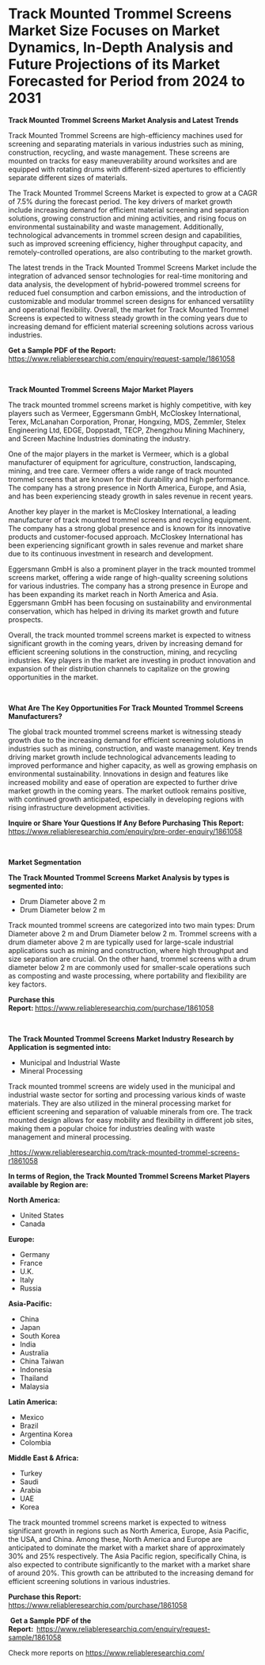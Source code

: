 <p><h1>Track Mounted Trommel Screens Market Size Focuses on Market Dynamics, In-Depth Analysis and Future Projections of its Market Forecasted for Period from 2024 to 2031</h1></p><p><strong>Track Mounted Trommel Screens Market Analysis and Latest Trends</strong></p>
<p><p>Track Mounted Trommel Screens are high-efficiency machines used for screening and separating materials in various industries such as mining, construction, recycling, and waste management. These screens are mounted on tracks for easy maneuverability around worksites and are equipped with rotating drums with different-sized apertures to efficiently separate different sizes of materials.</p><p>The Track Mounted Trommel Screens Market is expected to grow at a CAGR of 7.5% during the forecast period. The key drivers of market growth include increasing demand for efficient material screening and separation solutions, growing construction and mining activities, and rising focus on environmental sustainability and waste management. Additionally, technological advancements in trommel screen design and capabilities, such as improved screening efficiency, higher throughput capacity, and remotely-controlled operations, are also contributing to the market growth.</p><p>The latest trends in the Track Mounted Trommel Screens Market include the integration of advanced sensor technologies for real-time monitoring and data analysis, the development of hybrid-powered trommel screens for reduced fuel consumption and carbon emissions, and the introduction of customizable and modular trommel screen designs for enhanced versatility and operational flexibility. Overall, the market for Track Mounted Trommel Screens is expected to witness steady growth in the coming years due to increasing demand for efficient material screening solutions across various industries.</p></p>
<p><strong>Get a Sample PDF of the Report:&nbsp;</strong> <a href="https://www.reliableresearchiq.com/enquiry/request-sample/1861058">https://www.reliableresearchiq.com/enquiry/request-sample/1861058</a></p>
<p>&nbsp;</p>
<p><strong>Track Mounted Trommel Screens Major Market Players</strong></p>
<p><p>The track mounted trommel screens market is highly competitive, with key players such as Vermeer, Eggersmann GmbH, McCloskey International, Terex, McLanahan Corporation, Pronar, Hongxing, MDS, Zemmler, Stelex Engineering Ltd, EDGE, Doppstadt, TECP, Zhengzhou Mining Machinery, and Screen Machine Industries dominating the industry.</p><p>One of the major players in the market is Vermeer, which is a global manufacturer of equipment for agriculture, construction, landscaping, mining, and tree care. Vermeer offers a wide range of track mounted trommel screens that are known for their durability and high performance. The company has a strong presence in North America, Europe, and Asia, and has been experiencing steady growth in sales revenue in recent years.</p><p>Another key player in the market is McCloskey International, a leading manufacturer of track mounted trommel screens and recycling equipment. The company has a strong global presence and is known for its innovative products and customer-focused approach. McCloskey International has been experiencing significant growth in sales revenue and market share due to its continuous investment in research and development.</p><p>Eggersmann GmbH is also a prominent player in the track mounted trommel screens market, offering a wide range of high-quality screening solutions for various industries. The company has a strong presence in Europe and has been expanding its market reach in North America and Asia. Eggersmann GmbH has been focusing on sustainability and environmental conservation, which has helped in driving its market growth and future prospects.</p><p>Overall, the track mounted trommel screens market is expected to witness significant growth in the coming years, driven by increasing demand for efficient screening solutions in the construction, mining, and recycling industries. Key players in the market are investing in product innovation and expansion of their distribution channels to capitalize on the growing opportunities in the market.</p></p>
<p>&nbsp;</p>
<p><strong>What Are The Key Opportunities For Track Mounted Trommel Screens Manufacturers?</strong></p>
<p><p>The global track mounted trommel screens market is witnessing steady growth due to the increasing demand for efficient screening solutions in industries such as mining, construction, and waste management. Key trends driving market growth include technological advancements leading to improved performance and higher capacity, as well as growing emphasis on environmental sustainability. Innovations in design and features like increased mobility and ease of operation are expected to further drive market growth in the coming years. The market outlook remains positive, with continued growth anticipated, especially in developing regions with rising infrastructure development activities.</p></p>
<p><strong>Inquire or Share Your Questions If Any Before Purchasing This Report:</strong> <a href="https://www.reliableresearchiq.com/enquiry/pre-order-enquiry/1861058">https://www.reliableresearchiq.com/enquiry/pre-order-enquiry/1861058</a></p>
<p>&nbsp;</p>
<p><strong>Market Segmentation</strong></p>
<p><strong>The Track Mounted Trommel Screens Market Analysis by types is segmented into:</strong></p>
<p><ul><li>Drum Diameter above 2 m</li><li>Drum Diameter below 2 m</li></ul></p>
<p><p>Track mounted trommel screens are categorized into two main types: Drum Diameter above 2 m and Drum Diameter below 2 m. Trommel screens with a drum diameter above 2 m are typically used for large-scale industrial applications such as mining and construction, where high throughput and size separation are crucial. On the other hand, trommel screens with a drum diameter below 2 m are commonly used for smaller-scale operations such as composting and waste processing, where portability and flexibility are key factors.</p></p>
<p><strong>Purchase this Report:&nbsp;</strong><a href="https://www.reliableresearchiq.com/purchase/1861058">https://www.reliableresearchiq.com/purchase/1861058</a></p>
<p>&nbsp;</p>
<p><strong>The Track Mounted Trommel Screens Market Industry Research by Application is segmented into:</strong></p>
<p><ul><li>Municipal and Industrial Waste</li><li>Mineral Processing</li></ul></p>
<p><p>Track mounted trommel screens are widely used in the municipal and industrial waste sector for sorting and processing various kinds of waste materials. They are also utilized in the mineral processing market for efficient screening and separation of valuable minerals from ore. The track mounted design allows for easy mobility and flexibility in different job sites, making them a popular choice for industries dealing with waste management and mineral processing.</p></p>
<p><a href="https://www.reliableresearchiq.com/track-mounted-trommel-screens-r1861058">&nbsp;https://www.reliableresearchiq.com/track-mounted-trommel-screens-r1861058</a></p>
<p><strong>In terms of Region, the Track Mounted Trommel Screens Market Players available by Region are:</strong></p>
<p>
    <p> <strong> North America: </strong>
        <ul>
            <li>United States</li>
            <li>Canada</li>
        </ul>
        </p> 
    <p> <strong> Europe: </strong>
        <ul>
            <li>Germany</li>
            <li>France</li>
            <li>U.K.</li>
            <li>Italy</li>
            <li>Russia</li>
        </ul>
        </p> 
    <p> <strong> Asia-Pacific: </strong>
        <ul>
            <li>China</li>
            <li>Japan</li>
            <li>South Korea</li>
            <li>India</li>
            <li>Australia</li>
            <li>China Taiwan</li>
            <li>Indonesia</li>
            <li>Thailand</li>
            <li>Malaysia</li>
        </ul>
        </p> 
    <p> <strong> Latin America: </strong>
        <ul>
            <li>Mexico</li>
            <li>Brazil</li>
            <li>Argentina Korea</li>
            <li>Colombia</li>
        </ul>
        </p> 
    <p> <strong> Middle East & Africa: </strong>
        <ul>
            <li>Turkey</li>
            <li>Saudi</li>
            <li>Arabia</li>
            <li>UAE</li>
            <li>Korea</li>
        </ul>
    </p>
    </p>
<p><p>The track mounted trommel screens market is expected to witness significant growth in regions such as North America, Europe, Asia Pacific, the USA, and China. Among these, North America and Europe are anticipated to dominate the market with a market share of approximately 30% and 25% respectively. The Asia Pacific region, specifically China, is also expected to contribute significantly to the market with a market share of around 20%. This growth can be attributed to the increasing demand for efficient screening solutions in various industries.</p></p>
<p><strong>Purchase this Report: </strong><a href="https://www.reliableresearchiq.com/purchase/1861058">https://www.reliableresearchiq.com/purchase/1861058</a></p>
<p>&nbsp;<strong>Get a Sample PDF of the Report:&nbsp;&nbsp;</strong><a href="https://www.reliableresearchiq.com/enquiry/request-sample/1861058">https://www.reliableresearchiq.com/enquiry/request-sample/1861058</a></p>
<p><strong></strong></p>
<p>Check more reports on <a href="https://www.reliableresearchiq.com/">https://www.reliableresearchiq.com/</a></p>